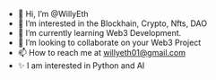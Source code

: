 - 👋 Hi, I’m @WillyEth
- 👀 I’m interested in the Blockhain, Crypto, Nfts, DAO
- 🌱 I’m currently learning Web3 Development.
- 💞️ I’m looking to collaborate on your Web3 Project
- 📫 How to reach me at willyeth01@gmail.com
- ✨ I am interested in Python and AI

<!---
WillyEth/WillyEth is a ✨ special ✨ repository because its `README.md` (this file) appears on your GitHub profile.
You can click the Preview link to take a look at your changes.
--->
